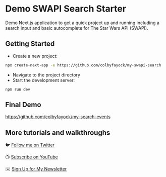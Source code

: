 # Demo SWAPI Search Starter

Demo Next.js application to get a quick project up and running including a search input and basic autocomplete for The Star Wars API (SWAPI).

## Getting Started
* Create a new project:
```bash
npx create-next-app -e https://github.com/colbyfayock/my-swapi-search
```
* Navigate to the project directory
* Start the development server:
```
npm run dev
```

## Final Demo

https://github.com/colbyfayock/my-search-events

## More tutorials and walkthroughs

🐦 [Follow me on Twitter](https://twitter.com/colbyfayock)

📺 [Subscribe on YouTube](https://www.youtube.com/colbyfayock)

✉️ [Sign Up for My Newsletter](https://colbyfayock.com/newsletter)
